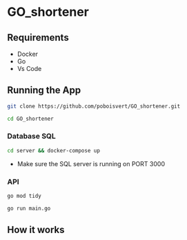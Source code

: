 # GO_shortener


## Requirements

- Docker
- Go
- Vs Code


## Running the App

```bash
git clone https://github.com/poboisvert/GO_shortener.git
```

```bash
cd GO_shortener
```

### Database SQL

```bash
cd server && docker-compose up
```

- Make sure the SQL server is running on PORT 3000

### API


```bash
go mod tidy
```


```bash
go run main.go
```

## How it works
